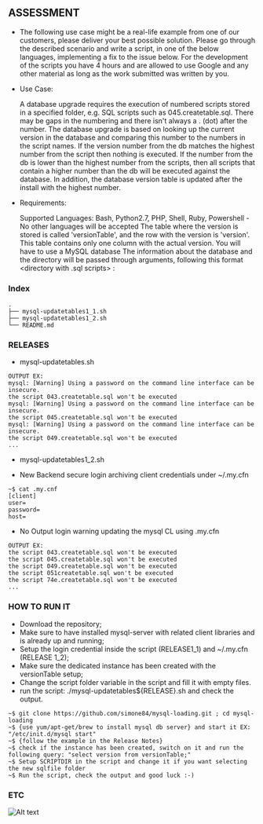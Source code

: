 ## ASSESSMENT ##

* The following use case might be a real-life example from one of our customers, please deliver your best possible solution. Please go through the described scenario and write a script, in one of the below languages, implementing a fix to the issue below. For the development of the scripts you have 4 hours and are allowed to use Google and any other material as long as the work submitted was written by you. 

- Use Case: 

  A database upgrade requires the execution of numbered scripts stored in a specified folder, e.g. SQL scripts such as 045.createtable.sql.
  There may be gaps in the numbering and there isn't always a . (dot) after the number. 
  The database upgrade is based on looking up the current version in the database and comparing this number to the numbers in the script names. 
  If the version number from the db matches the highest number from the script then nothing is executed. 
  If the number from the db is lower than the highest number from the scripts, then all scripts that contain a higher number than the db will be executed against the database. 
  In addition, the database version table is updated after the install with the highest number. 

  

- Requirements:

  Supported Languages: Bash, Python2.7, PHP, Shell, Ruby, Powershell - No other languages will be accepted
  The table where the version is stored is called 'versionTable', and the row with the version is 'version'. This table contains only one column with the actual version.
  You will have to use a MySQL database
  The information about the database and the directory will be passed through arguments, following this format
  <directory with .sql scripts> <username for the DB> <DB host> <DB name> <DB password> :
 
### Index ###
```
.
├── mysql-updatetables1_1.sh
├── mysql-updatetables1_2.sh
└── README.md
```

### RELEASES ###
* mysql-updatetables.sh
```
OUTPUT EX:
mysql: [Warning] Using a password on the command line interface can be insecure.
the script 043.createtable.sql won't be executed
mysql: [Warning] Using a password on the command line interface can be insecure.
the script 045.createtable.sql won't be executed
mysql: [Warning] Using a password on the command line interface can be insecure.
the script 049.createtable.sql won't be executed
...
```

* mysql-updatetables1_2.sh
- New Backend secure login archiving client credentials under ~/.my.cfn
```
~$ cat .my.cnf
[client]
user=
password=
host=
```
- No Output login warning updating the mysql CL using .my.cfn
```
OUTPUT EX:
the script 043.createtable.sql won't be executed
the script 045.createtable.sql won't be executed
the script 049.createtable.sql won't be executed
the script 051createtable.sql won't be executed
the script 74e.createtable.sql won't be executed
...
```

### HOW TO RUN IT ###
* Download the repository;
* Make sure to have installed mysql-server with related client libraries and is already up and running;
* Setup the login credential inside the script (RELEASE1_1) and ~/.my.cfn (RELEASE 1_2);
* Make sure the dedicated instance has been created with the versionTable setup;
* Change the script folder variable in the script and fill it with empty files.
* run the script: ./mysql-updatetables${RELEASE}.sh and check the output.
```
~$ git clone https://github.com/simone84/mysql-loading.git ; cd mysql-loading
~$ {use yum/apt-get/brew to install mysql db server} and start it EX: "/etc/init.d/mysql start"
~$ {follow the example in the Release Notes}
~$ check if the instance has been created, switch on it and run the following query: "select version from versionTable;"
~$ Setup SCRIPTDIR in the script and change it if you want selecting the new sqlfile folder
~$ Run the script, check the output and good luck :-)
```

### ETC ###
![Alt text](https://i0.wp.com/farm5.staticflickr.com/4327/36248622776_56cfc99530_n.jpg?resize=525%2C289&ssl=1 "MySQL Logo")
